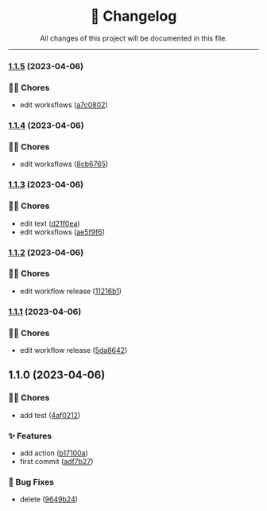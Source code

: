 <div align="center"><h1>📝 Changelog</h1><p>All changes of this project will be documented in this file.</p></div>

---

### [1.1.5](https://github.com/fedeloterstein/release-action/compare/v1.1.4...v1.1.5) (2023-04-06)


### 👨‍💻 Chores

* edit worksflows ([a7c0802](https://github.com/fedeloterstein/release-action/commit/a7c0802ffea9103980d33ace6645325fbc18017a))

### [1.1.4](https://github.com/fedeloterstein/release-action/compare/v1.1.3...v1.1.4) (2023-04-06)


### 👨‍💻 Chores

* edit worksflows ([8cb6765](https://github.com/fedeloterstein/release-action/commit/8cb67650b45c5d1e21d6b7a5e9f50be2f4852f11))

### [1.1.3](https://github.com/fedeloterstein/release-action/compare/v1.1.2...v1.1.3) (2023-04-06)


### 👨‍💻 Chores

* edit text ([d21f0ea](https://github.com/fedeloterstein/release-action/commit/d21f0ea508c06ee79cbf545e57b679c8c90c51a4))
* edit worksflows ([ae5f9f6](https://github.com/fedeloterstein/release-action/commit/ae5f9f6fbfe910e0380f54ab9266a20a61b0f3cb))

### [1.1.2](https://github.com/fedeloterstein/release-action/compare/v1.1.1...v1.1.2) (2023-04-06)


### 👨‍💻 Chores

* edit workflow release ([11216b1](https://github.com/fedeloterstein/release-action/commit/11216b17e1a0c394f15935294ccb7075514dd4e6))

### [1.1.1](https://github.com/fedeloterstein/release-action/compare/v1.1.0...v1.1.1) (2023-04-06)


### 👨‍💻 Chores

* edit workflow release ([5da8642](https://github.com/fedeloterstein/release-action/commit/5da86427d95ecd9edc66f7aab40cd03afbddbcda))

## 1.1.0 (2023-04-06)


### 👨‍💻 Chores

* add test ([4af0212](https://github.com/fedeloterstein/release-action/commit/4af021273d33e1b8b6f75fd8c7d19e82ec3a385b))


### ✨ Features

* add action ([b17100a](https://github.com/fedeloterstein/release-action/commit/b17100a0afe4aea8f074715cf88f30a88449bc3d))
* first commit ([adf7b27](https://github.com/fedeloterstein/release-action/commit/adf7b27369ca12be843abe5f293c2c76c918ab7f))


### 🐛 Bug Fixes

* delete ([9649b24](https://github.com/fedeloterstein/release-action/commit/9649b244282d262c14753c3dc026406b23e0e7aa))
